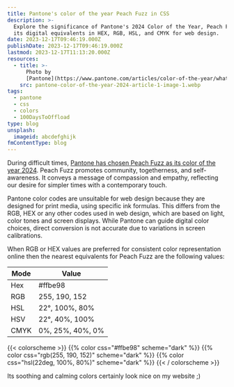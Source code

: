 ```yaml
---
title: Pantone's color of the year Peach Fuzz in CSS
description: >-
  Explore the significance of Pantone's 2024 Color of the Year, Peach Fuzz, and
  its digital equivalents in HEX, RGB, HSL, and CMYK for web design.
date: 2023-12-17T09:46:19.000Z
publishDate: 2023-12-17T09:46:19.000Z
lastmod: 2023-12-17T11:13:20.000Z
resources:
  - title: >-
      Photo by
      [Pantone](https://www.pantone.com/articles/color-of-the-year/what-is-peach-fuzz/)
    src: pantone-color-of-the-year-2024-article-1-image-1.webp
tags:
  - pantone
  - css
  - colors
  - 100DaysToOffload
type: blog
unsplash:
  imageid: abcdefghijk
fmContentType: blog
---
```


During difficult times, [Pantone has chosen Peach Fuzz as its color of the year 2024](https://www.pantone.com/articles/color-of-the-year/what-is-peach-fuzz/). Peach Fuzz promotes community, togetherness, and self-awareness. It conveys a message of compassion and empathy, reflecting our desire for simpler times with a contemporary touch.

Pantone color codes are unsuitable for web design because they are designed for print media, using specific ink formulas. This differs from the RGB, HEX or any other codes used in web design, which are based on light, color tones and screen displays. While Pantone can guide digital color choices, direct conversion is not accurate due to variations in screen calibrations.

When RGB or HEX values are preferred for consistent color representation online then the nearest equivalents for Peach Fuzz are the following values:

| Mode  | Value |
| --- | --- |
| Hex | #ffbe98 |
| RGB | 255, 190, 152 |
| HSL | 22°, 100%, 80% |
| HSV | 22°, 40%, 100% |
| CMYK | 0%, 25%, 40%, 0% |

{{< colorscheme >}}
{{% color css="#ffbe98" scheme="dark" %}}
{{% color css="rgb(255, 190, 152)" scheme="dark" %}}
{{% color css="hsl(22deg, 100%, 80%)" scheme="dark" %}}
{{< / colorscheme >}}

Its soothing and calming colors certainly look nice on my website ;)
